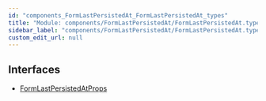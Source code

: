 ```yaml
---
id: "components_FormLastPersistedAt_FormLastPersistedAt_types"
title: "Module: components/FormLastPersistedAt/FormLastPersistedAt.types"
sidebar_label: "components/FormLastPersistedAt/FormLastPersistedAt.types"
custom_edit_url: null
---
```


## Interfaces

- [FormLastPersistedAtProps](../interfaces/components_FormLastPersistedAt_FormLastPersistedAt_types.FormLastPersistedAtProps.md)
